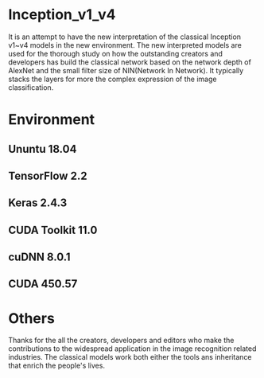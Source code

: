 # Inception_v1_v4

It is an attempt to have the new interpretation of the classical Inception v1~v4 models in the new
environment. The new interpreted models are used for the thorough study on how the outstanding 
creators and developers has build the classical network based on the network depth of AlexNet and 
the small filter size of NIN(Network In Network). It typically stacks the layers for more the complex 
expression of the image classification. 

# Environment

## Ununtu 18.04 
## TensorFlow 2.2 
## Keras 2.4.3
## CUDA Toolkit 11.0
## cuDNN 8.0.1
## CUDA 450.57

# Others

Thanks for the all the creators, developers and editors who make the contributions to the widespread 
application in the image recognition related industries. The classical models work both either the
tools ans inheritance that enrich the people's lives.  
